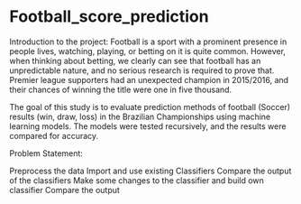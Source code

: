 # Football_score_prediction
Introduction to the project:
Football is a sport with a prominent presence in people lives, watching, playing, or betting on it is quite common. However, when thinking about betting, we clearly can see that football has an unpredictable nature, and no serious research is required to prove that. Premier league supporters had an unexpected champion in 2015/2016, and their chances of winning the title were one in five thousand.

The goal of this study is to evaluate prediction methods of football (Soccer) results (win, draw, loss) in the Brazilian Championships using machine learning models. The models were tested recursively, and the results were compared for accuracy.

Problem Statement:

Preprocess the data
Import and use existing Classifiers
Compare the output of the classifiers
Make some changes to the classifier and build own classifier
Compare the output
